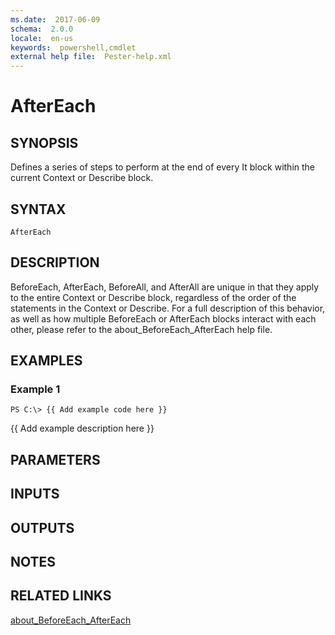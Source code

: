 ```yaml
---
ms.date:  2017-06-09
schema:  2.0.0
locale:  en-us
keywords:  powershell,cmdlet
external help file:  Pester-help.xml
---
```


# AfterEach

## SYNOPSIS
Defines a series of steps to perform at the end of every It block within
the current Context or Describe block.

## SYNTAX

```
AfterEach
```

## DESCRIPTION
BeforeEach, AfterEach, BeforeAll, and AfterAll are unique in that they apply
to the entire Context or Describe block, regardless of the order of the
statements in the Context or Describe. 
For a full description of this
behavior, as well as how multiple BeforeEach or AfterEach blocks interact
with each other, please refer to the about_BeforeEach_AfterEach help file.

## EXAMPLES

### Example 1
```
PS C:\> {{ Add example code here }}
```

{{ Add example description here }}

## PARAMETERS

## INPUTS

## OUTPUTS

## NOTES

## RELATED LINKS

[about_BeforeEach_AfterEach]()

